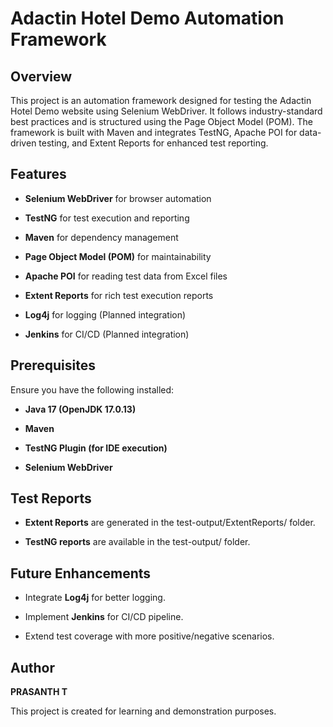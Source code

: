 # Adactin Hotel Demo Automation Framework

## Overview

This project is an automation framework designed for testing the Adactin Hotel Demo website using Selenium WebDriver. It follows industry-standard best practices and is structured using the Page Object Model (POM). The framework is built with Maven and integrates TestNG, Apache POI for data-driven testing, and Extent Reports for enhanced test reporting.

## Features

* **Selenium WebDriver** for browser automation

* **TestNG** for test execution and reporting

* **Maven** for dependency management

* **Page Object Model (POM)** for maintainability

* **Apache POI** for reading test data from Excel files

* **Extent Reports** for rich test execution reports

* **Log4j** for logging (Planned integration)

* **Jenkins** for CI/CD (Planned integration)

## Prerequisites

Ensure you have the following installed:

* **Java 17 (OpenJDK 17.0.13)**

* **Maven**

* **TestNG Plugin (for IDE execution)**

* **Selenium WebDriver**

## Test Reports

* **Extent Reports** are generated in the test-output/ExtentReports/ folder.

* **TestNG reports** are available in the test-output/ folder.

## Future Enhancements

* Integrate **Log4j** for better logging.

* Implement **Jenkins** for CI/CD pipeline.

* Extend test coverage with more positive/negative scenarios.

## Author

**PRASANTH T**

This project is created for learning and demonstration purposes.

